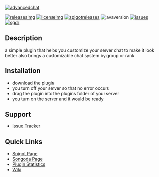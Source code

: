 [advancedchat]: https://i.imgur.com/FRwd5wz.png
[spigot]: https://www.spigotmc.org/resources/83889/
[releases]: https://github.com/jonagamerpro1234/AdvancedChat/releases/latest
[releasesImg]: https://img.shields.io/github/v/release/jonagamerpro1234/AdvancedChat.svg?include_prereleases&label=git-releases&style=flat-square
[license]: https://github.com/jonagamerpro1234/AdvancedChat/blob/master/LICENSE
[licenseImg]: https://img.shields.io/github/license/jonagamerpro1234/AdvancedChat.svg?style=flat-square
[spigotreleases]: https://img.shields.io/spiget/version/83889?color=green&label=spigot-releases&style=flat-square
[issues]: https://img.shields.io/github/issues/jonagamerpro1234/AdvancedChat.svg?color=yellow&style=flat-square
[javaversion]: https://img.shields.io/badge/Java-8%2B-red?style=flat-square
[issueslink]: https://github.com/jonagamerpro1234/AdvancedChat/issues
[sgdr]: https://img.shields.io/badge/songoda--release-v1.4.0-9cf?style=flat-square
[songoda]: https://songoda.com/marketplace/product/advancedchat-chat-related.542

[![advancedchat]][spigot]

[![releasesImg]][releases] [![licenseImg]][license] [![spigotreleases]][spigot] ![javaversion] [![issues]][issueslink] [![sgdr]][songoda]

## Description
a simple plugin that helps you customize your server chat to make it look better also brings a customizable chat system by group or rank

## Installation
* download the plugin
* you turn off your server so that no error occurs
* drag the plugin into the plugins folder of your server
* you turn on the server and it would be ready

## Support
* [Issue Tracker](https://github.com/jonagamerpro1234/AdvancedChat/issues)

## Quick Links
* [Spigot Page][spigot]
* [Songoda Page][songoda]
* [Plugin Statistics](https://bstats.org/plugin/bukkit/AdvancedChat/8826)
* [Wiki](https://github.com/jonagamerpro1234/AdvancedChat/wiki)
